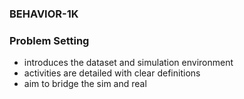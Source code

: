 ### BEHAVIOR-1K

### Problem Setting
- introduces the dataset and simulation environment
- activities are detailed with clear definitions
- aim to bridge the sim and real
